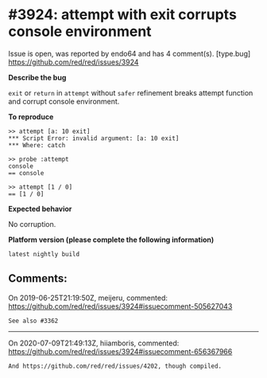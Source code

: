 
#3924: attempt with exit corrupts console environment
================================================================================
Issue is open, was reported by endo64 and has 4 comment(s).
[type.bug]
<https://github.com/red/red/issues/3924>

**Describe the bug**

`exit` or `return` in `attempt` 
 without `safer` refinement breaks attempt function and corrupt console environment.

**To reproduce**

```
>> attempt [a: 10 exit]
*** Script Error: invalid argument: [a: 10 exit]
*** Where: catch

>> probe :attempt
console
== console

>> attempt [1 / 0]
== [1 / 0]
```

**Expected behavior**

No corruption.

**Platform version (please complete the following information)**

```
latest nightly build
```



Comments:
--------------------------------------------------------------------------------

On 2019-06-25T21:19:50Z, meijeru, commented:
<https://github.com/red/red/issues/3924#issuecomment-505627043>

    See also #3362

--------------------------------------------------------------------------------

On 2020-07-09T21:49:13Z, hiiamboris, commented:
<https://github.com/red/red/issues/3924#issuecomment-656367966>

    And https://github.com/red/red/issues/4202, though compiled.

